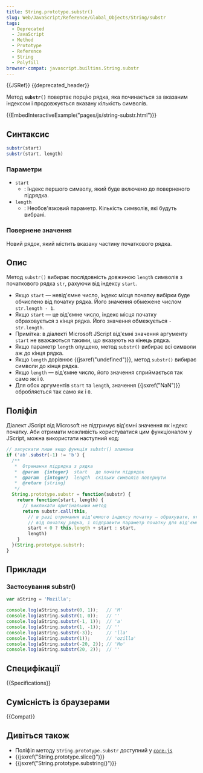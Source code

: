```yaml
---
title: String.prototype.substr()
slug: Web/JavaScript/Reference/Global_Objects/String/substr
tags:
  - Deprecated
  - JavaScript
  - Method
  - Prototype
  - Reference
  - String
  - Polyfill
browser-compat: javascript.builtins.String.substr
---
```

{{JSRef}} {{deprecated_header}}

Метод **`substr()`** повертає порцію рядка, яка починається за вказаним індексом і продовжується вказану кількість символів.

{{EmbedInteractiveExample("pages/js/string-substr.html")}}

## Синтаксис

```js
substr(start)
substr(start, length)
```

### Параметри

- `start`
  - : Індекс першого символу, який буде включено до поверненого підрядка.
- `length`
  - : Необов'язковий параметр. Кількість символів, які будуть вибрані.

### Повернене значення

Новий рядок, який містить вказану частину початкового рядка.

## Опис

Метод `substr()` вибирає послідовність довжиною `length` символів з початкового рядка `str`, рахуючи від індексу `start`.

- Якщо `start` — невід'ємне число, індекс місця початку вибірки буде обчислено від початку рядка. Його значення обмежене числом `str.length - 1`.
- Якщо `start` — це від'ємне число, індекс місця початку обраховується з кінця рядка. Його значення обмежується `-str.length`.
- Примітка: в діалекті Microsoft JScript від'ємні значення аргументу `start` не вважаються такими, що вказують на кінець рядка.
- Якщо параметр `length` опущено, метод `substr()` вибирає всі символи аж до кінця рядка.
- Якщо `length` дорівнює {{jsxref("undefined")}}, метод `substr()` вибирає символи до кінця рядка.
- Якщо `length` — від'ємне число, його значення сприймається так само як і `0`.
- Для обох аргументів `start` та `length`, значення {{jsxref("NaN")}} обробляється так само як і `0`.

## Поліфіл

Діалект JScript від Microsoft не підтримує від'ємні значення як індекс початку. Аби отримати можливість користуватися цим функціоналом у JScript, можна використати наступний код:

```js
// запускати лише якщо функція substr() зламана
if ('ab'.substr(-1) != 'b') {
  /**
   *  Отримання підрядка з рядка
   *  @param  {integer}  start   де почати підрядок
   *  @param  {integer}  length  скільки символів повернути
   *  @return {string}
   */
  String.prototype.substr = function(substr) {
    return function(start, length) {
      // викликати оригінальний метод
      return substr.call(this,
      	// в разі отримання від'ємного індексу початку — обрахувати, яка це позиція
        // від початку рядка, і підправити параметр початку для від'ємних значень
        start < 0 ? this.length + start : start,
        length)
    }
  }(String.prototype.substr);
}
```

## Приклади

### Застосування substr()

```js
var aString = 'Mozilla';

console.log(aString.substr(0, 1));   // 'M'
console.log(aString.substr(1, 0));   // ''
console.log(aString.substr(-1, 1));  // 'a'
console.log(aString.substr(1, -1));  // ''
console.log(aString.substr(-3));     // 'lla'
console.log(aString.substr(1));      // 'ozilla'
console.log(aString.substr(-20, 2)); // 'Mo'
console.log(aString.substr(20, 2));  // ''
```

## Специфікації

{{Specifications}}

## Сумісність із браузерами

{{Compat}}

## Дивіться також

- Поліфіл методу `String.prototype.substr` доступний у [`core-js`](https://github.com/zloirock/core-js#ecmascript-string-and-regexp)
- {{jsxref("String.prototype.slice()")}}
- {{jsxref("String.prototype.substring()")}}
